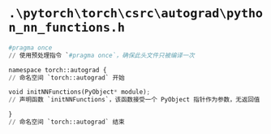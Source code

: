 # `.\pytorch\torch\csrc\autograd\python_nn_functions.h`

```py
#pragma once
// 使用预处理指令 `#pragma once`，确保此头文件只被编译一次

namespace torch::autograd {
// 命名空间 `torch::autograd` 开始

void initNNFunctions(PyObject* module);
// 声明函数 `initNNFunctions`，该函数接受一个 PyObject 指针作为参数，无返回值

}
// 命名空间 `torch::autograd` 结束
```